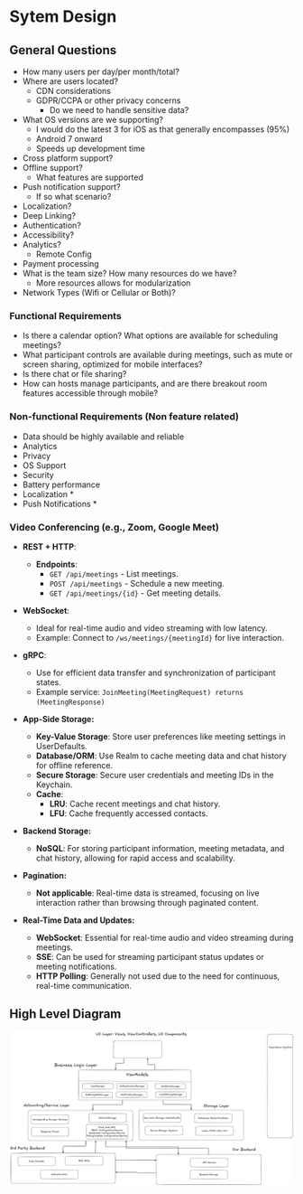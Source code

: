 # Sytem Design

## General Questions

- How many users per day/per month/total?
- Where are users located?
  - CDN considerations
  - GDPR/CCPA or other privacy concerns
    - Do we need to handle sensitive data?
- What OS versions are we supporting?
  - I would do the latest 3 for iOS as that generally encompasses (95%)
  - Android 7 onward
  - Speeds up development time
- Cross platform support?
- Offline support?
  - What features are supported
- Push notification support?
  - If so what scenario?
- Localization?
- Deep Linking?
- Authentication?
- Accessibility?
- Analytics?
  - Remote Config
- Payment processing
- What is the team size? How many resources do we have?
  - More resources allows for modularization
- Network Types (Wifi or Cellular or Both)?

### Functional Requirements

- Is there a calendar option? What options are available for scheduling meetings?
- What participant controls are available during meetings, such as mute or screen sharing, optimized for mobile interfaces?
- Is there chat or file sharing?
- How can hosts manage participants, and are there breakout room features accessible through mobile?

### Non-functional Requirements (Non feature related)

- Data should be highly available and reliable
- Analytics
- Privacy
- OS Support
- Security
- Battery performance
- Localization *
- Push Notifications *

### Video Conferencing (e.g., Zoom, Google Meet)

- **REST + HTTP**:
  - **Endpoints**:
    - `GET /api/meetings` - List meetings.
    - `POST /api/meetings` - Schedule a new meeting.
    - `GET /api/meetings/{id}` - Get meeting details.

- **WebSocket**:
  - Ideal for real-time audio and video streaming with low latency.
  - Example: Connect to `/ws/meetings/{meetingId}` for live interaction.

- **gRPC**:
  - Use for efficient data transfer and synchronization of participant states.
  - Example service: `JoinMeeting(MeetingRequest) returns (MeetingResponse)`

- **App-Side Storage:**
  - **Key-Value Storage**: Store user preferences like meeting settings in UserDefaults.
  - **Database/ORM**: Use Realm to cache meeting data and chat history for offline reference.
  - **Secure Storage**: Secure user credentials and meeting IDs in the Keychain.
  - **Cache**:
    - **LRU**: Cache recent meetings and chat history.
    - **LFU**: Cache frequently accessed contacts.

- **Backend Storage:**
  - **NoSQL**: For storing participant information, meeting metadata, and chat history, allowing for rapid access and scalability.

- **Pagination:**
  - **Not applicable**: Real-time data is streamed, focusing on live interaction rather than browsing through paginated content.

- **Real-Time Data and Updates:**
  - **WebSocket**: Essential for real-time audio and video streaming during meetings.
  - **SSE**: Can be used for streaming participant status updates or meeting notifications.
  - **HTTP Polling**: Generally not used due to the need for continuous, real-time communication.

## High Level Diagram

![Getting Started](iOSDesign.png)
